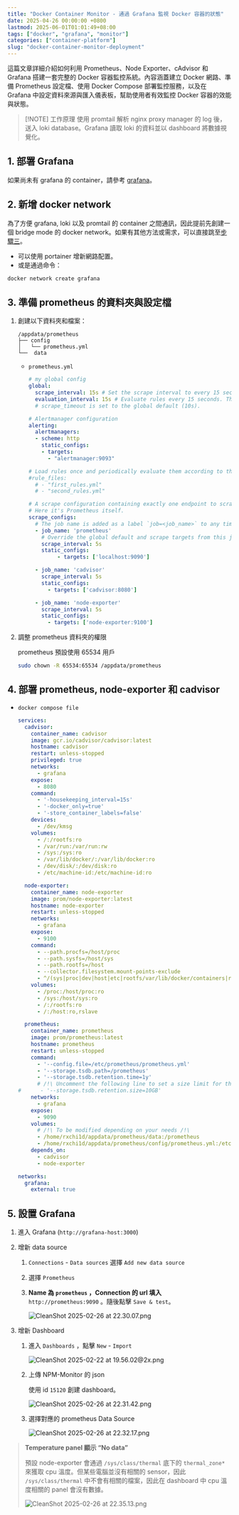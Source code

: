 ```yaml
---
title: "Docker Container Monitor - 通過 Grafana 監視 Docker 容器的狀態"
date: 2025-04-26 00:00:00 +0800
lastmod: 2025-06-01T01:01:49+08:00
tags: ["docker", "grafana", "monitor"]
categories: ["container-platform"]
slug: "docker-container-monitor-deployment"
---
```


這篇文章詳細介紹如何利用 Prometheus、Node Exporter、cAdvisor 和 Grafana 搭建一套完整的 Docker 容器監控系統。內容涵蓋建立 Docker 網路、準備 Prometheus 設定檔、使用 Docker Compose 部署監控服務，以及在 Grafana 中設定資料來源與匯入儀表板，幫助使用者有效監控 Docker 容器的效能與狀態。

<!--more-->

> [!NOTE] 工作原理
> 使用 promtail 解析 nginx proxy manager 的 log 後，送入 loki database。Grafana 讀取 loki 的資料並以 dashboard 將數據視覺化。


## 1. 部署 Grafana

如果尚未有 grafana 的 container，請參考 [grafana](https://inktrace.rxchi1d.me/posts/Grafana-%E5%9F%BA%E6%9C%AC%E9%83%A8%E7%BD%B2/)。

## 2. 新增 docker network

為了方便 grafana, loki 以及 promtail 的 container 之間通訊，因此提前先創建一個 bridge mode 的 docker network。如果有其他方法或需求，可以直接跳至[步驟三](#3-準備-prometheus-的資料夾與設定檔)。

- 可以使用 portainer 增新網路配置。
- 或是通過命令：

```bash
docker network create grafana
```

## 3. 準備 prometheus 的資料夾與設定檔

1. 創建以下資料夾和檔案：
    
    ```
    /appdata/prometheus
    ├── config
    │   └── prometheus.yml
    └──  data
    ```
    
    - `prometheus.yml`
        
        ```yaml
        # my global config
        global:
          scrape_interval: 15s # Set the scrape interval to every 15 seconds. Default is every 1 minute.
          evaluation_interval: 15s # Evaluate rules every 15 seconds. The default is every 1 minute.
          # scrape_timeout is set to the global default (10s).
        
        # Alertmanager configuration
        alerting:
          alertmanagers:
          - scheme: http
            static_configs:
            - targets:
              - "alertmanager:9093"
        
        # Load rules once and periodically evaluate them according to the global 'evaluation_interval'.
        #rule_files:
          # - "first_rules.yml"
          # - "second_rules.yml"
        
        # A scrape configuration containing exactly one endpoint to scrape:
        # Here it's Prometheus itself.
        scrape_configs:
          # The job name is added as a label `job=<job_name>` to any timeseries scraped from this config.
          - job_name: 'prometheus'
            # Override the global default and scrape targets from this job every 5 seconds.
            scrape_interval: 5s
            static_configs:
                 - targets: ['localhost:9090']
        
          - job_name: 'cadvisor'
            scrape_interval: 5s
            static_configs:
              - targets: ['cadvisor:8080']
        
          - job_name: 'node-exporter'
            scrape_interval: 5s
            static_configs:
              - targets: ['node-exporter:9100']
        ```
        

1. 調整 prometheus 資料夾的權限
    
    prometheus 預設使用 65534 用戶
    
    ```bash
    sudo chown -R 65534:65534 /appdata/prometheus
    ```
    

## 4. 部署 prometheus, node-exporter 和 cadvisor

- `docker compose file`
    
    ```yaml
    services:
      cadvisor:
        container_name: cadvisor
        image: gcr.io/cadvisor/cadvisor:latest
        hostname: cadvisor
        restart: unless-stopped
        privileged: true
        networks:
          - grafana
        expose:
          - 8080
        command:
          - '-housekeeping_interval=15s'
          - '-docker_only=true'
          - '-store_container_labels=false'
        devices:
          - /dev/kmsg
        volumes:
          - /:/rootfs:ro
          - /var/run:/var/run:rw
          - /sys:/sys:ro
          - /var/lib/docker/:/var/lib/docker:ro
          - /dev/disk/:/dev/disk:ro
          - /etc/machine-id:/etc/machine-id:ro
    
      node-exporter:
        container_name: node-exporter
        image: prom/node-exporter:latest
        hostname: node-exporter
        restart: unless-stopped
        networks:
          - grafana
        expose:
          - 9100
        command:
          - --path.procfs=/host/proc
          - --path.sysfs=/host/sys
          - --path.rootfs=/host
          - --collector.filesystem.mount-points-exclude
          - ^/(sys|proc|dev|host|etc|rootfs/var/lib/docker/containers|rootfs/var/lib/docker/overlay2|rootfs/run/docker/netns|rootfs/var/lib/docker/aufs)($$|/)
        volumes:
          - /proc:/host/proc:ro
          - /sys:/host/sys:ro
          - /:/rootfs:ro
          - /:/host:ro,rslave
    
      prometheus:
        container_name: prometheus
        image: prom/prometheus:latest
        hostname: prometheus
        restart: unless-stopped
        command:
          - '--config.file=/etc/prometheus/prometheus.yml'
          - '--storage.tsdb.path=/prometheus'
          - '--storage.tsdb.retention.time=1y'
          # /!\ Uncomment the following line to set a size limit for the Prometheus database /!\
    #      - '--storage.tsdb.retention.size=10GB'
        networks:
          - grafana
        expose:
          - 9090
        volumes:
          # /!\ To be modified depending on your needs /!\
          - /home/rxchi1d/appdata/prometheus/data:/prometheus
          - /home/rxchi1d/appdata/prometheus/config/prometheus.yml:/etc/prometheus/prometheus.yml
        depends_on:
          - cadvisor
          - node-exporter
    
    networks:
      grafana:
        external: true
    ```
    

## 5. 設置 Grafana

1. 進入 Grafana (`http://grafana-host:3000`)
2. 增新 data source
    1. `Connections` - `Data sources` 選擇 `Add new data source`
    2. 選擇 `Prometheus`
    3. **Name 為 `prometheus` ，Connection 的 url 填入** `http://prometheus:9090` 。隨後點擊 `Save & test`。
        
        ![CleanShot 2025-02-26 at 22.30.07.png](https://cdn.rxchi1d.me/inktrace-files/Docker_Container_Deployment/2025-04-26-Docker_Container_Monitor/image-01.png)
        
3. 增新 Dashboard
    1. 進入 `Dashboards` ，點擊 `New` - `Import`
        
        ![CleanShot 2025-02-22 at 19.56.02@2x.png](https://cdn.rxchi1d.me/inktrace-files/Docker_Container_Deployment/2025-04-26-Docker_Container_Monitor/image-02.png)
        
    2. 上傳 NPM-Monitor 的 json
        
        使用 id `15120` 創建 dashboard。
        
        ![CleanShot 2025-02-26 at 22.31.42.png](https://cdn.rxchi1d.me/inktrace-files/Docker_Container_Deployment/2025-04-26-Docker_Container_Monitor/image-03.png)
        
    3. 選擇對應的 prometheus Data Source
        
        ![CleanShot 2025-02-26 at 22.32.17.png](https://cdn.rxchi1d.me/inktrace-files/Docker_Container_Deployment/2025-04-26-Docker_Container_Monitor/image-04.png)
        

> **Temperature panel 顯示 “No data”**  
> 
> 預設 node-exporter 會通過 `/sys/class/thermal` 底下的 `thermal_zone*` 來獲取 cpu 溫度。但某些電腦並沒有相關的 sensor，因此 `/sys/class/thermal` 中不會有相關的檔案，因此在 dashboard 中 cpu 溫度相關的 panel 會沒有數據。
>
> ![CleanShot 2025-02-26 at 22.35.13.png](https://cdn.rxchi1d.me/inktrace-files/Docker_Container_Deployment/2025-04-26-Docker_Container_Monitor/image-05.png)
